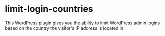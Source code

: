 limit-login-countries
=====================

This WordPress plugin gives you the ability to limit WordPress admin logins based on the country the visitor's IP address is located in.

